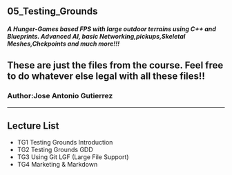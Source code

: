 ## 05_Testing_Grounds

##### A Hunger-Games based FPS with large outdoor terrains using C++ and Blueprints. Advanced AI, basic Networking,pickups,Skeletal Meshes,Chekpoints and much more!!!
These are just the files from the course. Feel free to do whatever else legal with all these files!!
---
### Author:Jose Antonio Gutierrez
---
## Lecture List
* TG1 Testing Grounds Introduction
* TG2 Testing Grounds GDD
* TG3 Using Git LGF (Large File Support)
* TG4 Marketing & Markdown
